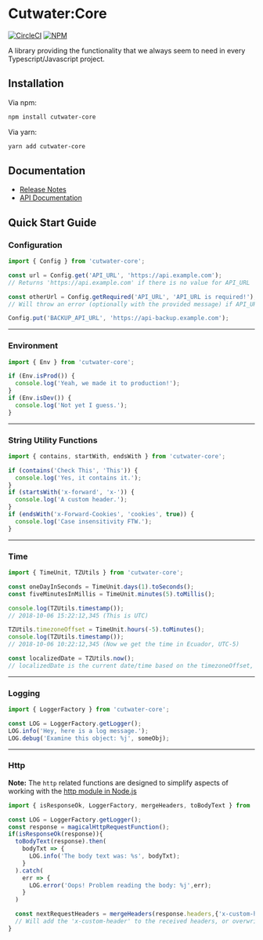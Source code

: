 # Cutwater:Core

[![CircleCI](https://img.shields.io/circleci/project/github/CodificationOrg/cutwater-core.svg)](https://circleci.com/gh/CodificationOrg/cutwater-core)
[![NPM](https://img.shields.io/npm/v/cutwater-core.svg)](https://www.npmjs.com/package/cutwater-core)

A library providing the functionality that we always seem to need in every Typescript/Javascript project.

## Installation

Via npm:

```bash
npm install cutwater-core
```

Via yarn:

```bash
yarn add cutwater-core
```

## Documentation

* [Release Notes](https://codificationorg.github.io/cutwater-core/CHANGELOG.html)
* [API Documentation](https://codificationorg.github.io/cutwater-core/index.html)

## Quick Start Guide

### Configuration

```typescript
import { Config } from 'cutwater-core';

const url = Config.get('API_URL', 'https://api.example.com');
// Returns 'https://api.example.com' if there is no value for API_URL

const otherUrl = Config.getRequired('API_URL', 'API_URL is required!');
// Will throw an error (optionally with the provided message) if API_URL does not exist

Config.put('BACKUP_API_URL', 'https://api-backup.example.com');
```

---

### Environment

```typescript
import { Env } from 'cutwater-core';

if (Env.isProd()) {
  console.log('Yeah, we made it to production!');
}
if (Env.isDev()) {
  console.log('Not yet I guess.');
}
```

---

### String Utility Functions

```typescript
import { contains, startWith, endsWith } from 'cutwater-core';

if (contains('Check This', 'This')) {
  console.log('Yes, it contains it.');
}
if (startsWith('x-forward', 'x-')) {
  console.log('A custom header.');
}
if (endsWith('x-Forward-Cookies', 'cookies', true)) {
  console.log('Case insensitivity FTW.');
}
```

---

### Time

```typescript
import { TimeUnit, TZUtils } from 'cutwater-core';

const oneDayInSeconds = TimeUnit.days(1).toSeconds();
const fiveMinutesInMillis = TimeUnit.minutes(5).toMillis();

console.log(TZUtils.timestamp());
// 2018-10-06 15:22:12,345 (This is UTC)

TZUtils.timezoneOffset = TimeUnit.hours(-5).toMinutes();
console.log(TZUtils.timestamp());
// 2018-10-06 10:22:12,345 (Now we get the time in Ecuador, UTC-5)

const localizedDate = TZUtils.now();
// localizedDate is the current date/time based on the timezoneOffset, Ecuador in this case.
```

---

### Logging

```typescript
import { LoggerFactory } from 'cutwater-core';

const LOG = LoggerFactory.getLogger();
LOG.info('Hey, here is a log message.');
LOG.debug('Examine this object: %j', someObj);
```

---

### Http

**Note:** The `http` related functions are designed to simplify aspects of working with the [http module in Node.js](https://nodejs.org/api/http.html)

```typescript
import { isResponseOk, LoggerFactory, mergeHeaders, toBodyText } from 'cutwater-core';

const LOG = LoggerFactory.getLogger();
const response = magicalHttpRequestFunction();
if(isResponseOk(response)){
  toBodyText(response).then(
    bodyTxt => {
      LOG.info('The body text was: %s', bodyTxt);
    }
  ).catch(
    err => {
      LOG.error('Oops! Problem reading the body: %j',err);
    }
  )

  const nextRequestHeaders = mergeHeaders(response.headers,{'x-custom-header':'Custom Value'},true);
  // Will add the 'x-custom-header' to the received headers, or overwrite if it already exists.
}
```
